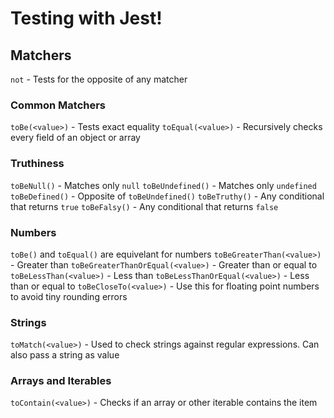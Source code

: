 # Testing with Jest!

## Matchers

`not` - Tests for the opposite of any matcher

### Common Matchers

`toBe(<value>)` - Tests exact equality
`toEqual(<value>)` - Recursively checks every field of an object or array

### Truthiness

`toBeNull()` - Matches only `null`
`toBeUndefined()` - Matches only `undefined`
`toBeDefined()` - Opposite of `toBeUndefined()`
`toBeTruthy()` - Any conditional that returns `true`
`toBeFalsy()` - Any conditional that returns `false`

### Numbers

`toBe()` and `toEqual()` are equivelant for numbers
`toBeGreaterThan(<value>)` - Greater than
`toBeGreaterThanOrEqual(<value>)` - Greater than or equal to
`toBeLessThan(<value>)` - Less than
`toBeLessThanOrEqual(<value>)` - Less than or equal to
`toBeCloseTo(<value>)` - Use this for floating point numbers to avoid tiny rounding errors

### Strings

`toMatch(<value>)` - Used to check strings against regular expressions. Can also pass a string as value

### Arrays and Iterables

`toContain(<value>)` - Checks if an array or other iterable contains the item
